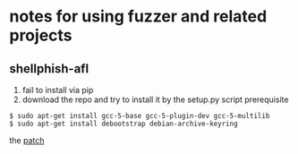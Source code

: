 # notes for using fuzzer and related projects

## shellphish-afl

1. fail to install via pip
2. download the repo and try to install it by the setup.py script
prerequisite

```
$ sudo apt-get install gcc-5-base gcc-5-plugin-dev gcc-5-multilib
$ sudo apt-get install debootstrap debian-archive-keyring
```

the [patch](./patch.diff)
